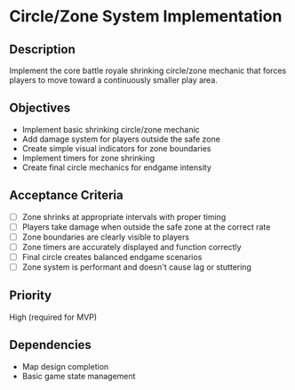 # Circle/Zone System Implementation

## Description

Implement the core battle royale shrinking circle/zone mechanic that forces players to move toward a continuously smaller play area.

## Objectives

- Implement basic shrinking circle/zone mechanic
- Add damage system for players outside the safe zone
- Create simple visual indicators for zone boundaries
- Implement timers for zone shrinking
- Create final circle mechanics for endgame intensity

## Acceptance Criteria

- [ ] Zone shrinks at appropriate intervals with proper timing
- [ ] Players take damage when outside the safe zone at the correct rate
- [ ] Zone boundaries are clearly visible to players
- [ ] Zone timers are accurately displayed and function correctly
- [ ] Final circle creates balanced endgame scenarios
- [ ] Zone system is performant and doesn't cause lag or stuttering

## Priority

High (required for MVP)

## Dependencies

- Map design completion
- Basic game state management
